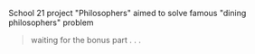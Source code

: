 School 21 project "Philosophers" aimed to solve famous "dining philosophers" problem

> waiting for the bonus part . . .
